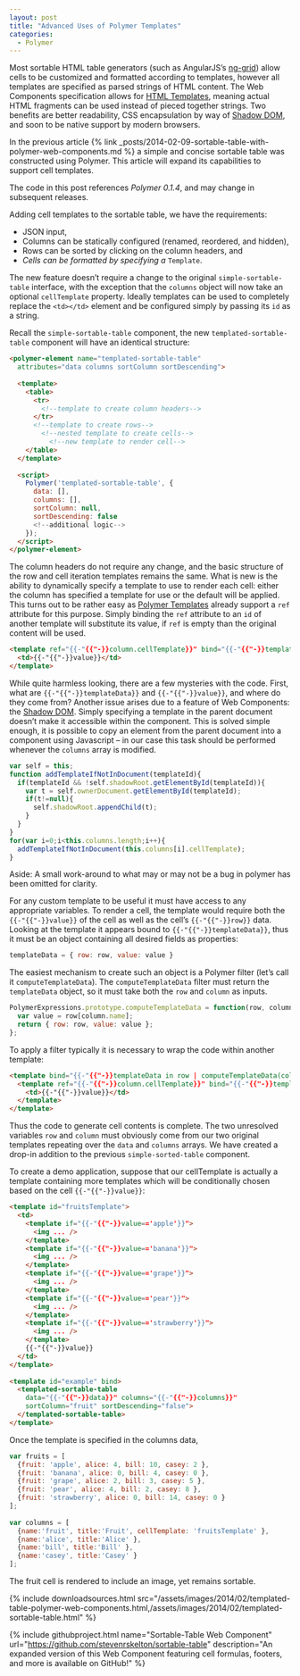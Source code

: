 ```yaml
---
layout: post
title: "Advanced Uses of Polymer Templates"
categories:
  - Polymer
---
```


Most sortable HTML table generators (such as AngularJS’s [ng-grid](http://angular-ui.github.io/ng-grid/)) allow cells to be customized and formatted according to templates, however all templates are specified as parsed strings of HTML content. The Web Components specification allows for [HTML Templates](http://www.w3.org/TR/components-intro/#template-section), meaning actual HTML fragments can be used instead of pieced together strings. Two benefits are better readability, CSS encapsulation by way of [Shadow DOM](http://www.w3.org/TR/components-intro/#shadow-dom-section), and soon to be native support by modern browsers.

In the previous article {% link _posts/2014-02-09-sortable-table-with-polymer-web-components.md %} a simple and concise sortable table was constructed using Polymer. This article will expand its capabilities to support cell templates.

The code in this post references *Polymer 0.1.4*, and may change in subsequent releases.

Adding cell templates to the sortable table, we have the requirements:
- JSON input,
- Columns can be statically configured (renamed, reordered, and hidden),
- Rows can be sorted by clicking on the column headers, and
- *Cells can be formatted by specifying a* `Template`.

The new feature doesn’t require a change to the original `simple-sortable-table` interface, with the exception that the `columns` object will now take an optional `cellTemplate` property. Ideally templates can be used to completely replace the `<td></td>` element and be configured simply by passing its `id` as a string.

Recall the `simple-sortable-table` component, the new `templated-sortable-table` component will have an identical structure:

```html
<polymer-element name="templated-sortable-table"
  attributes="data columns sortColumn sortDescending">
 
  <template>
    <table>
      <tr>
        <!--template to create column headers-->
      </tr>
      <!--template to create rows-->
        <!--nested template to create cells-->
          <!--new template to render cell-->
    </table>
  </template>
 
  <script>
    Polymer('templated-sortable-table', {
      data: [],
      columns: [],
      sortColumn: null,
      sortDescending: false
      <!--additional logic-->
    });
  </script>
</polymer-element>
```

The column headers do not require any change, and the basic structure of the row and cell iteration templates remains the same. What is new is the ability to dynamically specify a template to use to render each cell: either the column has specified a template for use or the default will be applied. This turns out to be rather easy as [Polymer Templates](http://www.polymer-project.org/platform/template.html) already support a `ref` attribute for this purpose. Simply binding the `ref` attribute to an `id` of another template will substitute its value, if `ref` is empty than the original content will be used.

```html
<template ref="{{-"{{"-}}column.cellTemplate}}" bind="{{-"{{"-}}templateData}}">
  <td>{{-"{{"-}}value}}</td>
</template>
```

While quite harmless looking, there are a few mysteries with the code. First, what are `{{-"{{"-}}templateData}}` and `{{-"{{"-}}value}}`, and where do they come from? Another issue arises due to a feature of Web Components: the [Shadow DOM](http://www.w3.org/TR/components-intro/#shadow-dom-section). Simply specifying a template in the parent document doesn’t make it accessible within the component. This is solved simple enough, it is possible to copy an element from the parent document into a component using Javascript – in our case this task should be performed whenever the `columns` array is modified.

```js
var self = this;
function addTemplateIfNotInDocument(templateId){
  if(templateId && !self.shadowRoot.getElementById(templateId)){
    var t = self.ownerDocument.getElementById(templateId);
    if(t!=null){
      self.shadowRoot.appendChild(t);
    }
  }
}
for(var i=0;i<this.columns.length;i++){
  addTemplateIfNotInDocument(this.columns[i].cellTemplate);
}
```

Aside: A small work-around to what may or may not be a bug in polymer has been omitted for clarity.

For any custom template to be useful it must have access to any appropriate variables. To render a cell, the template would require both the `{{-"{{"-}}value}}` of the cell as well as the cell’s `{{-"{{"-}}row}}` data. Looking at the template it appears bound to `{{-"{{"-}}templateData}}`, thus it must be an object containing all desired fields as properties:

```js
templateData = { row: row, value: value }
```

The easiest mechanism to create such an object is a Polymer filter (let’s call it `computeTemplateData`). The `computeTemplateData` filter must return the `templateData` object, so it must take both the `row` and `column` as inputs.

```js
PolymerExpressions.prototype.computeTemplateData = function(row, column) {
  var value = row[column.name];
  return { row: row, value: value };
};
```

To apply a filter typically it is necessary to wrap the code within another template:

```html
<template bind="{{-"{{"-}}templateData in row | computeTemplateData(column)}}">
  <template ref="{{-"{{"-}}column.cellTemplate}}" bind="{{-"{{"-}}templateData}}">
    <td>{{-"{{"-}}value}}</td>
  </template>
</template>
```

Thus the code to generate cell contents is complete. The two unresolved variables `row` and `column` must obviously come from our two original templates repeating over the `data` and `columns` arrays. We have created a drop-in addition to the previous `simple-sorted-table` component.

To create a demo application, suppose that our cellTemplate is actually a template containing more templates which will be conditionally chosen based on the cell `{{-"{{"-}}value}}`:

```html
<template id="fruitsTemplate">
  <td>
    <template if="{{-"{{"-}}value=='apple'}}">
      <img ... />
    </template>
    <template if="{{-"{{"-}}value=='banana'}}">
      <img ... />
    </template>
    <template if="{{-"{{"-}}value=='grape'}}">
      <img ... />
    </template>
    <template if="{{-"{{"-}}value=='pear'}}">
      <img ... />
    </template>
    <template if="{{-"{{"-}}value=='strawberry'}}">
      <img ... />
    </template>
    {{-"{{"-}}value}}
  </td>
</template>
 
<template id="example" bind>
  <templated-sortable-table
    data="{{-"{{"-}}data}}" columns="{{-"{{"-}}columns}}"
    sortColumn="fruit" sortDescending="false">
  </templated-sortable-table>
</template>
```

Once the template is specified in the columns data,

```js
var fruits = [
  {fruit: 'apple', alice: 4, bill: 10, casey: 2 },
  {fruit: 'banana', alice: 0, bill: 4, casey: 0 },
  {fruit: 'grape', alice: 2, bill: 3, casey: 5 },
  {fruit: 'pear', alice: 4, bill: 2, casey: 8 },
  {fruit: 'strawberry', alice: 0, bill: 14, casey: 0 }
];
 
var columns = [
  {name:'fruit', title:'Fruit', cellTemplate: 'fruitsTemplate' },
  {name:'alice', title:'Alice' },
  {name:'bill', title:'Bill' },
  {name:'casey', title:'Casey' }
];
```

The fruit cell is rendered to include an image, yet remains sortable.

{%
  include downloadsources.html
  src="/assets/images/2014/02/templated-table-polymer-web-components.html,/assets/images/2014/02/templated-sortable-table.html"
%}

{% 
  include githubproject.html 
  name="Sortable-Table Web Component"
  url="https://github.com/stevenrskelton/sortable-table"
  description="An expanded version of this Web Component featuring cell formulas, footers, and more is available on GitHub!"
%}